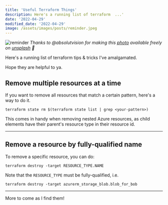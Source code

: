 ```yaml
---
title: 'Useful Terraform Things'
description: Here's a running list of terraform  ...'
date: '2022-04-29'
modified_date: '2022-04-29'
image: /assets/images/posts/reminder.jpeg
---
```


![reminder](/assets/images/posts/reminder.jpeg) _Thanks to @absolutvision for making this [photo](https://unsplash.com/photos/82TpEld0_e4?utm_source=twitter&utm_medium=referral&utm_content=creditShareLink ) available freely on [unsplash](www.unsplash.com) 🎁_ 

Here's a running list of terraform tips & tricks I've amalgamated. 

Hope they are helpful to ya.

## Remove multiple resources at a time

If you want to remove all resources that match a certain pattern, here's a way to do it.

```hcl
terraform state rm $(terraform state list | grep <your-pattern>)
```

This comes in handy when removing nested Azure resources, as child elements have their parent's resource type in their resource id.

------

## Remove a resource by fully-qualified name

To remove a specific resource, you can do:

```hcl
terraform destroy -target RESOURCE_TYPE.NAME
```

Note that the `RESOURCE_TYPE` must be fully-qualified,  i.e.
```
terraform destroy -target azurerm_storage_blob.blob_for_bob
```

------

More to come as I find them!